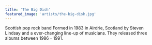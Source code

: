 ```yaml
---
title: 'The Big Dish'
featured_image: 'artists/the-big-dish.jpg'
---
```

Scottish pop rock band
Formed in 1983 in Airdrie, Scotland by Steven Lindsay and a ever-changing line-up of musicians. They released three albums between 1986 - 1991.
